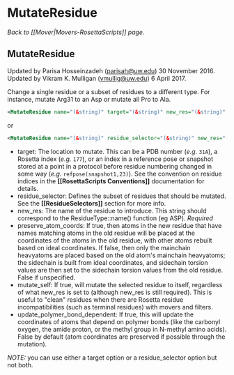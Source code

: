 # MutateResidue
*Back to [[Mover|Movers-RosettaScripts]] page.*
## MutateResidue
Updated by Parisa Hosseinzadeh (parisah@uw.edu) 30 November 2016.
Updated by Vikram K. Mulligan (vmullig@uw.edu) 6 April 2017.

Change a single residue or a subset of residues to a different type. For instance, mutate Arg31 to an Asp or mutate all Pro to Ala.

```xml
<MutateResidue name="(&string)" target="(&string)" new_res="(&string)" preserve_atom_coords="(false &bool)" mutate_self="(false &bool)" update_polymer_bond_dependent="(false &bool)" />
```

or

```xml
<MutateResidue name="(&string)" residue_selector="(&string)" new_res="(&string)" preserve_atom_coords="(false &bool)" mutate_self="(false &bool)" />
```

-   target: The location to mutate.  This can be a PDB number (<i>e.g.</i> ```31A```), a Rosetta index (<i>e.g.</i> ```177```), or an index in a reference pose or snapshot stored at a point in a protocol before residue numbering changed in some way (<i>e.g.</i> ```refpose(snapshot1,23)```).  See the convention on residue indices in the **[[RosettaScripts Conventions]]** documentation for details.
- residue_selector: Defines the subset of residues that should be mutated. See the **[[ResidueSelectors]]** section for more info.
-   new\_res: The name of the residue to introduce. This string should correspond to the ResidueType::name() function (eg ASP). *Required*
-   preserve\_atom\_coords: If true, then atoms in the new residue that have names matching atoms in the old residue will be placed at the coordinates of the atoms in the old residue, with other atoms rebuilt based on ideal coordinates.  If false, then only the mainchain heavyatoms are placed based on the old atom's mainchain heavyatoms; the sidechain is built from ideal coordinates, and sidechain torsion values are then set to the sidechain torsion values from the old residue.  False if unspecified.
-   mutate\_self: If true, will mutate the selected residue to itself, regardless of what new\_res is set to (although new\_res is still required). This is useful to "clean" residues when there are Rosetta residue incompatibilities (such as terminal residues) with movers and filters.
-   update_polymer_bond_dependent:  If true, this will update the coordinates of atoms that depend on polymer bonds (like the carbonyl oxygen, the amide proton, or the methyl group in N-methyl amino acids).  False by default (atom coordinates are preserved if possible through the mutation).

*NOTE:* you can use either a target option or a residue_selector option but not both.
